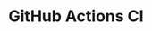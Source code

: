 # GitHub Actions CI























































































































































































































































































































































































































































































































































































































































































































































































































































































































































































































































































































































































































































































































































































































































































































































































































































































































































































































































































































































































































































































































































































































































































































































































































































































































































































































































































































































































































































































































































































































































































































































































































































































































































































































































































































































































































































































































































































